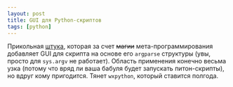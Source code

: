 ```yaml
---
layout: post
title: GUI для Python-скриптов
tags: [python]
---
```

Прикольная [штука](https://github.com/chriskiehl/Gooey), которая за счет ~~магии~~ мета-программирования добавляет GUI для скрипта на основе его `argparse` структуры (увы, просто для `sys.argv` не работает). Область применения конечно весьма узка (потому что вряд ли ваша бабуля будет запускать питон-скрипты), но вдруг кому пригодится. Тянет `wxpython`, который ставится полгода.

